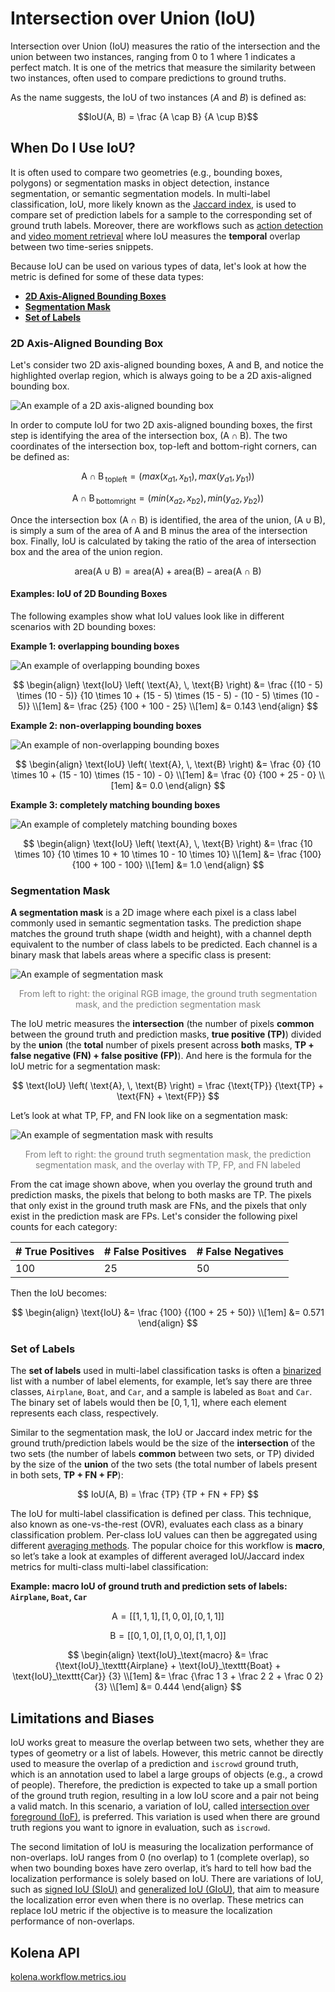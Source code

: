 # Intersection over Union (IoU)

Intersection over Union (IoU) measures the ratio of the intersection and the union between two instances, ranging from 0 to 1 where 1 indicates a perfect match.  It is one of the metrics that measure the similarity between two instances, often used to compare predictions to ground truths.

As the name suggests, the IoU of two instances ($A$ and $B$) is defined as:

$$IoU(A, B) = \frac {A \cap B} {A \cup B}$$


## When Do I Use IoU?
It is often used to compare two geometries (e.g., bounding boxes, polygons) or segmentation masks in object detection, instance segmentation, or semantic segmentation models. In multi-label classification, IoU, more likely known as the [Jaccard index](https://en.wikipedia.org/wiki/Jaccard_index), is used to compare set of prediction labels for a sample to the corresponding set of ground truth labels. Moreover, there are workflows such as [action detection](https://paperswithcode.com/task/action-detection) and [video moment retrieval](https://paperswithcode.com/task/moment-retrieval) where IoU measures the **temporal** overlap between two time-series snippets.


Because IoU can be used on various types of data, let's look at how the metric is defined for some of these data types:

- [**2D Axis-Aligned Bounding Boxes**](#2d-axis-aligned-bounding-box)
- [**Segmentation Mask**](#segmentation-mask)
- [**Set of Labels**](#set-of-labels)


### 2D Axis-Aligned Bounding Box

Let's consider two 2D axis-aligned bounding boxes, $\text{A}$ and $\text{B}$, and notice the highlighted overlap region, which is always going to be a 2D axis-aligned bounding box.

![An example of a 2D axis-aligned bounding box](../assets/images/metrics-iou-2dbbox.png)


In order to compute IoU for two 2D axis-aligned bounding boxes, the first step is identifying the area of the intersection box, $(\text{A} \cap \text{B})$. The two coordinates of the intersection box, top-left and bottom-right corners, can be defined as:

$$
\text{A} \cap \text{B}\,_{\text{topleft}} = ( max \left( x_{a1}, \, x_{b1} \right), \, max \left( y_{a1}, \, y_{b1} \right))
$$

$$
\text{A} \cap \text{B}\,_{\text{bottomright}} = (min \left( x_{a2}, \, x_{b2} \right), \, min \left(y_{a2}, \, y_{b2} \right))
$$

Once the intersection box $(\text{A} \cap \text{B})$ is identified, the area of the union, $(\text{A} \cup \text{B})$, is simply a sum of the area of $\text{A}$ and ${\text{B}}$ minus the area of the intersection box. Finally, IoU is calculated by taking the ratio of the area of intersection box and the area of the union region.

$$
\text{area} \left( \text{A} \cup \text{B} \right) = \text{area} \left( \text{A} \right) + \text{area} \left( \text{B} \right) - \text{area} \left( \text{A} \cap \text{B} \right)
$$

#### Examples: IoU of 2D Bounding Boxes
The following examples show what IoU values look like in different scenarios with 2D bounding boxes:

**Example 1: overlapping bounding boxes**

![An example of overlapping bounding boxes](../assets/images/metrics-iou-example1.png)

$$
\begin{align}
\text{IoU} \left( \text{A}, \, \text{B} \right)
&= \frac {(10 - 5) \times (10 - 5)} {10 \times 10 + (15 - 5) \times (15 - 5) - (10 - 5) \times (10 - 5)} \\[1em]
&= \frac {25} {100 + 100 - 25} \\[1em]
&= 0.143
\end{align}
$$

**Example 2: non-overlapping bounding boxes**

![An example of non-overlapping bounding boxes](../assets/images/metrics-iou-example2.png)

$$
\begin{align}
\text{IoU} \left( \text{A}, \, \text{B} \right)
&= \frac {0} {10 \times 10 + (15 - 10) \times (15 - 10) - 0} \\[1em]
&= \frac {0} {100 + 25 - 0} \\[1em]
&= 0.0
\end{align}
$$


**Example 3: completely matching bounding boxes**

![An example of completely matching bounding boxes](../assets/images/metrics-iou-example3.png)

$$
\begin{align}
\text{IoU} \left( \text{A}, \, \text{B} \right)
&= \frac {10 \times 10} {10 \times 10 + 10 \times 10 - 10 \times 10} \\[1em]
&= \frac {100} {100 + 100 - 100} \\[1em]
&= 1.0
\end{align}
$$


### Segmentation Mask

**A segmentation mask** is a 2D image where each pixel is a class label commonly used in semantic segmentation tasks. The prediction shape matches the ground truth shape (width and height), with a channel depth equivalent to the number of class labels to be predicted. Each channel is a binary mask that labels areas where a specific class is present:

![An example of segmentation mask](../assets/images/metrics-iou-seg-mask.png)
<p style="text-align: center; color: gray;">
    From left to right: the original RGB image, the ground truth segmentation mask, and the prediction segmentation mask
</p>


The IoU metric measures the **intersection** (the number of pixels **common** between the ground truth and prediction masks, **true positive (TP)**) divided by the **union** (the **total** number of pixels present across **both** masks, **TP + false negative (FN) + false positive (FP)**). And here is the formula for the IoU metric for a segmentation mask:

$$
\text{IoU} \left( \text{A}, \, \text{B} \right) = \frac {\text{TP}} {\text{TP} + \text{FN} + \text{FP}}
$$

Let’s look at what TP, FP, and FN look like on a segmentation mask:

![An example of segmentation mask with results](../assets/images/metrics-iou-seg-mask-results.png)
<p style="text-align: center; color: gray;">
    From left to right: the ground truth segmentation mask, the prediction segmentation mask, and the overlay with TP, FP, and FN labeled
</p>

From the cat image shown above, when you overlay the ground truth and prediction masks, the pixels that belong to both masks are TP. The pixels that only exist in the ground truth mask are FNs, and the pixels that only exist in the prediction mask are FPs. Let's consider the following pixel counts for each category:

| # True Positives | # False Positives | # False Negatives |
| --- | --- | --- |
| 100 | 25 | 50 |

Then the IoU becomes:

$$
\begin{align}
\text{IoU} &= \frac {100} {(100 + 25 + 50)} \\[1em]
&= 0.571
\end{align}
$$

### Set of Labels

The **set of labels** used in multi-label classification tasks is often a [binarized](https://scikit-learn.org/stable/modules/generated/sklearn.preprocessing.label_binarize.html) list with a number of label elements, for example, let’s say there are three classes, `Airplane`, `Boat`, and `Car`, and a sample is labeled as `Boat` and `Car`. The binary set of labels would then be $[0, 1, 1]$, where each element represents each class, respectively.

Similar to the segmentation mask, the IoU or Jaccard index metric for the ground truth/prediction labels would be the size of the **intersection** of the two sets (the number of labels **common** between two sets, or TP) divided by the size of the **union** of the two sets (the total number of labels present in both sets, **TP + FN + FP**):

$$
IoU(A, B) = \frac {TP} {TP + FN + FP}
$$

The IoU for multi-label classification is defined per class. This technique, also known as one-vs-the-rest (OVR), evaluates each class as a binary classification problem. Per-class IoU values can then be aggregated using different [averaging methods](./averaging-methods.md). The popular choice for this workflow is **macro**, so let’s take a look at examples of different averaged IoU/Jaccard index metrics for multi-class multi-label classification:

**Example: macro IoU of ground truth and prediction sets of labels: `Airplane`, `Boat`, `Car`**

$$
\text{A} = [[1, 1, 1], \, [1, 0, 0], \, [0, 1, 1]]
$$

$$
\text{B} = [[0, 1, 0], \, [1, 0, 0], \, [1, 1, 0]]
$$

$$
\begin{align}
\text{IoU}_\text{macro} &= \frac {\text{IoU}_\texttt{Airplane} + \text{IoU}_\texttt{Boat} + \text{IoU}_\texttt{Car}} {3} \\[1em]
&= \frac {\frac 1 3 + \frac 2 2 + \frac 0 2} {3} \\[1em]
&= 0.444
\end{align}
$$


## Limitations and Biases

IoU works great to measure the overlap between two sets, whether they are types of geometry or a list of labels. However, this metric cannot be directly used to measure the overlap of a prediction and `iscrowd` ground truth, which is an annotation used to label a large groups of objects (e.g., a crowd of people). Therefore, the prediction is expected to take up a small portion of the ground truth region, resulting in a low IoU score and a pair not being a valid match. In this scenario, a variation of IoU, called [intersection over foreground (IoF)](https://github.com/open-mmlab/mmdetection/issues/393), is preferred. This variation is used when there are ground truth regions you want to ignore in evaluation, such as `iscrowd`.

The second limitation of IoU is measuring the localization performance of non-overlaps. IoU ranges from 0 (no overlap) to 1 (complete overlap), so when two bounding boxes have zero overlap, it’s hard to tell how bad the localization performance is solely based on IoU. There are variations of IoU, such as [signed IoU (SIoU)](https://arxiv.org/pdf/1905.12365.pdf) and [generalized IoU (GIoU)](https://giou.stanford.edu/GIoU.pdf), that aim to measure the localization error even when there is no overlap. These metrics can replace IoU metric if the objective is to measure the localization performance of non-overlaps.


## Kolena API

[kolena.workflow.metrics.iou](https://app.kolena.io/api/developer/docs/html/kolena.workflow.metrics.html#kolena.workflow.metrics.iou)

